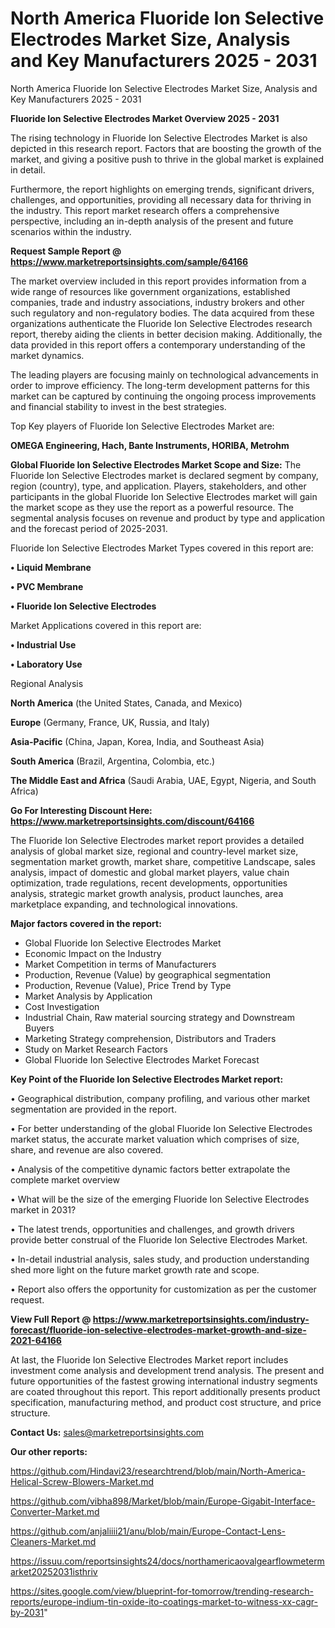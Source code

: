 # North America Fluoride Ion Selective Electrodes Market Size, Analysis and Key Manufacturers 2025 - 2031
North America Fluoride Ion Selective Electrodes Market Size, Analysis and Key Manufacturers 2025 - 2031

<Strong> Fluoride Ion Selective Electrodes Market Overview 2025 - 2031</strong>

The rising technology in Fluoride Ion Selective Electrodes Market is also depicted in this research report. Factors that are boosting the growth of the market, and giving a positive push to thrive in the global market is explained in detail.

Furthermore, the report highlights on emerging trends, significant drivers, challenges, and opportunities, providing all necessary data for thriving in the industry. This report market research offers a comprehensive perspective, including an in-depth analysis of the present and future scenarios within the industry.

<strong>Request Sample Report @ <a href=https://www.marketreportsinsights.com/sample/64166>https://www.marketreportsinsights.com/sample/64166</a></strong>

The market overview included in this report provides information from a wide range of resources like government organizations, established companies, trade and industry associations, industry brokers and other such regulatory and non-regulatory bodies. The data acquired from these organizations authenticate the Fluoride Ion Selective Electrodes research report, thereby aiding the clients in better decision making. Additionally, the data provided in this report offers a contemporary understanding of the market dynamics.

The leading players are focusing mainly on technological advancements in order to improve efficiency. The long-term development patterns for this market can be captured by continuing the ongoing process improvements and financial stability to invest in the best strategies.

Top Key players of Fluoride Ion Selective Electrodes Market are:

<strong>OMEGA Engineering, Hach, Bante Instruments, HORIBA, Metrohm</strong>

<strong><b>Global Fluoride Ion Selective Electrodes Market Scope and Size:</b></strong>
The Fluoride Ion Selective Electrodes market is declared segment by company, region (country), type, and application. Players, stakeholders, and other participants in the global Fluoride Ion Selective Electrodes market will gain the market scope as they use the report as a powerful resource. The segmental analysis focuses on revenue and product by type and application and the forecast period of 2025-2031.

Fluoride Ion Selective Electrodes Market Types covered in this report are:

<strong>• Liquid Membrane

• PVC Membrane

• Fluoride Ion Selective Electrodes</strong>

Market Applications covered in this report are:

<strong>• Industrial Use

• Laboratory Use</strong> 

Regional Analysis

<strong>North America</strong> (the United States, Canada, and Mexico)

<strong>Europe</strong> (Germany, France, UK, Russia, and Italy)

<strong>Asia-Pacific</strong> (China, Japan, Korea, India, and Southeast Asia)

<strong>South America</strong> (Brazil, Argentina, Colombia, etc.)

<strong>The Middle East and Africa</strong> (Saudi Arabia, UAE, Egypt, Nigeria, and South Africa)

<strong>Go For Interesting Discount Here: <a href=https://www.marketreportsinsights.com/discount/64166>https://www.marketreportsinsights.com/discount/64166</a></strong>

The Fluoride Ion Selective Electrodes market report provides a detailed analysis of global market size, regional and country-level market size, segmentation market growth, market share, competitive Landscape, sales analysis, impact of domestic and global market players, value chain optimization, trade regulations, recent developments, opportunities analysis, strategic market growth analysis, product launches, area marketplace expanding, and technological innovations.

<strong><b>Major factors covered in the report:</b></strong>
<ul>
  <li>Global Fluoride Ion Selective Electrodes Market </li>
  <li>Economic Impact on the Industry</li>
  <li>Market Competition in terms of Manufacturers</li>
  <li>Production, Revenue (Value) by geographical segmentation</li>
  <li>Production, Revenue (Value), Price Trend by Type</li>
  <li>Market Analysis by Application</li>
  <li>Cost Investigation</li>
  <li>Industrial Chain, Raw material sourcing strategy and Downstream Buyers</li>
  <li>Marketing Strategy comprehension, Distributors and Traders</li>
  <li>Study on Market Research Factors</li>
  <li>Global Fluoride Ion Selective Electrodes Market Forecast</li>
</ul>

<strong><b>Key Point of the Fluoride Ion Selective Electrodes Market report:</b></strong>

• Geographical distribution, company profiling, and various other market segmentation are provided in the report.

• For better understanding of the global Fluoride Ion Selective Electrodes market status, the accurate market valuation which comprises of size, share, and revenue are also covered.

• Analysis of the competitive dynamic factors better extrapolate the complete market overview

• What will be the size of the emerging Fluoride Ion Selective Electrodes market in 2031?

• The latest trends, opportunities and challenges, and growth drivers provide better construal of the Fluoride Ion Selective Electrodes Market.

• In-detail industrial analysis, sales study, and production understanding shed more light on the future market growth rate and scope.

• Report also offers the opportunity for customization as per the customer request.

<strong><b>View Full Report @ <a href=https://www.marketreportsinsights.com/industry-forecast/fluoride-ion-selective-electrodes-market-growth-and-size-2021-64166>https://www.marketreportsinsights.com/industry-forecast/fluoride-ion-selective-electrodes-market-growth-and-size-2021-64166</a></b></strong>


At last, the Fluoride Ion Selective Electrodes Market report includes investment come analysis and development trend analysis. The present and future opportunities of the fastest growing international industry segments are coated throughout this report. This report additionally presents product specification, manufacturing method, and product cost structure, and price structure.

<strong>Contact Us:</strong>
sales@marketreportsinsights.com

<strong>Our other reports:</strong>

<a href=https://github.com/Hindavi23/researchtrend/blob/main/North-America-Helical-Screw-Blowers-Market.md>https://github.com/Hindavi23/researchtrend/blob/main/North-America-Helical-Screw-Blowers-Market.md</a>

<a href=https://github.com/vibha898/Market/blob/main/Europe-Gigabit-Interface-Converter-Market.md>https://github.com/vibha898/Market/blob/main/Europe-Gigabit-Interface-Converter-Market.md</a>

<a href=https://github.com/anjaliiii21/anu/blob/main/Europe-Contact-Lens-Cleaners-Market.md>https://github.com/anjaliiii21/anu/blob/main/Europe-Contact-Lens-Cleaners-Market.md</a>

<a href=https://issuu.com/reportsinsights24/docs/northamericaovalgearflowmetermarket20252031isthriv>https://issuu.com/reportsinsights24/docs/northamericaovalgearflowmetermarket20252031isthriv</a>

<a href=https://sites.google.com/view/blueprint-for-tomorrow/trending-research-reports/europe-indium-tin-oxide-ito-coatings-market-to-witness-xx-cagr-by-2031>https://sites.google.com/view/blueprint-for-tomorrow/trending-research-reports/europe-indium-tin-oxide-ito-coatings-market-to-witness-xx-cagr-by-2031</a>"

